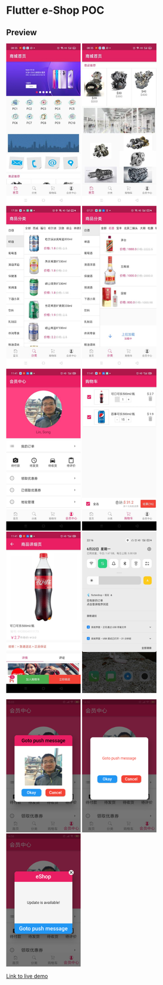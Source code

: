 # Flutter e-Shop POC

## Preview

<p float="left";>
	<img src="https://github.com/songlin81/flutter_shop/blob/master/lib/memo/1.jpg" alt="Img 1" width="200"/>
	<img src="https://github.com/songlin81/flutter_shop/blob/master/lib/memo/2.jpg" alt="Img 2" width="200"/>
	<img src="https://github.com/songlin81/flutter_shop/blob/master/lib/memo/3.jpg" alt="Img 3" width="200"/>
	<img src="https://github.com/songlin81/flutter_shop/blob/master/lib/memo/4.jpg" alt="Img 4" width="200"/>
	<img src="https://github.com/songlin81/flutter_shop/blob/master/lib/memo/5.jpg" alt="Img 5" width="200"/>
	<img src="https://github.com/songlin81/flutter_shop/blob/master/lib/memo/6.jpg" alt="Img 6" width="200"/>
	<img src="https://github.com/songlin81/flutter_shop/blob/master/lib/memo/7.jpg" alt="Img 7" width="200"/>
	<img src="https://github.com/songlin81/flutter_shop/blob/master/lib/memo/8.jpg" alt="Img 8" width="200"/>
</p>
<p float="left";>
	<img src="https://github.com/songlin81/flutter_shop/blob/master/lib/memo/9.jpg" alt="Img 9" width="200"/>
	<img src="https://github.com/songlin81/flutter_shop/blob/master/lib/memo/10.jpg" alt="Img 10" width="200"/>
	<img src="https://github.com/songlin81/flutter_shop/blob/master/lib/memo/11.jpg" alt="Img 11" width="200"/>
</p>

[Link to live demo](slides.gif)